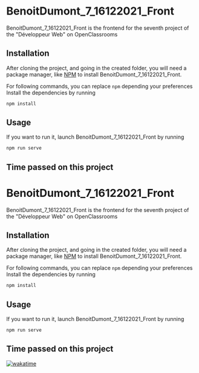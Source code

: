 # BenoitDumont_7_16122021_Front

BenoitDumont_7_16122021_Front is the frontend for the seventh project of the "Développeur Web" on OpenClassrooms

## Installation

After cloning the project, and going in the created folder, you will need a package manager, like [NPM](https://www.npmjs.com/) to install BenoitDumont_7_16122021_Front.

For following commands, you can replace `npm` depending your preferences
Install the dependencies by running

```js
npm install
```

## Usage

If you want to run it, launch BenoitDumont_7_16122021_Front by running

```bash
npm run serve
```

## Time passed on this project
# BenoitDumont_7_16122021_Front

BenoitDumont_7_16122021_Front is the frontend for the seventh project of the "Développeur Web" on OpenClassrooms

## Installation

After cloning the project, and going in the created folder, you will need a package manager, like [NPM](https://www.npmjs.com/) to install BenoitDumont_7_16122021_Front.

For following commands, you can replace `npm` depending your preferences
Install the dependencies by running

```js
npm install
```

## Usage

If you want to run it, launch BenoitDumont_7_16122021_Front by running

```bash
npm run serve
```

## Time passed on this project
[![wakatime](https://wakatime.com/badge/user/f067c756-5e92-4525-bfec-ef84155913fd/project/cf057e3c-c426-4e13-a2b6-b1d96a5ad087.svg)](https://wakatime.com/badge/user/f067c756-5e92-4525-bfec-ef84155913fd/project/cf057e3c-c426-4e13-a2b6-b1d96a5ad087)
